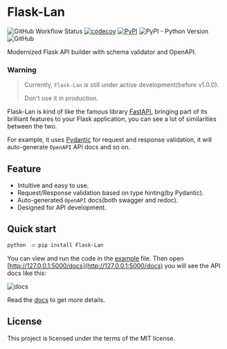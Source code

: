 # Flask-Lan

![GitHub Workflow Status](https://img.shields.io/github/workflow/status/ischaojie/flask-lan/CI?style=flat-square)
[![codecov](https://codecov.io/gh/ischaojie/flask-lan/branch/main/graph/badge.svg?token=FPBE0LGDCO)](https://codecov.io/gh/ischaojie/flask-lan)
[![PyPI](https://img.shields.io/pypi/v/flask-lan?style=flat-square)](https://pypi.org/project/Flask-Lan/)
![PyPI - Python Version](https://img.shields.io/pypi/pyversions/flask-lan?style=flat-square)
![GitHub](https://img.shields.io/github/license/ischaojie/flask-lan?style=flat-square)

Modernized Flask API builder with schema validator and OpenAPI.

### Warning

> Currently, `Flask-Lan` is still under active development(before v1.0.0).
>
> Don't use it in production.

Flask-Lan is kind of like the famous library [FastAPI](https://github.com/tiangolo/fastapi), bringing part of its brilliant features to your Flask application, you can see a lot of similarities between the two.

For example, it uses [Pydantic](https://github.com/samuelcolvin/pydantic) for request and response validation,
it will auto-generate `OpenAPI` API docs and so on.

## Feature

-   Intuitive and easy to use.
-   Request/Response validation based on type hinting(by Pydantic).
-   Auto-generated `OpenAPI` docs(both swagger and redoc).
-   Designed for API development.

## Quick start

```bash
python -m pip install Flask-Lan
```

You can view and run the code in the [example](/example/) file.
Then open [http://127.0.0.1:5000/docs](http://127.0.0.1:5000/docs) you will see the API docs like this:

![docs](/docs/assets/docs.png)

Read the [docs](https://flask-lan.chaojie.fun/) to get more details.

## License

This project is licensed under the terms of the MIT license.
